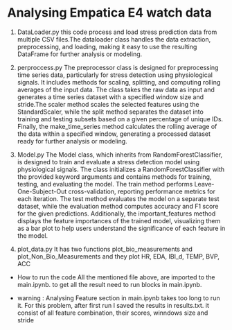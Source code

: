 # Analysing Empatica E4 watch data

1. DataLoader.py
this code process and load stress prediction data from multiple CSV files.The dataloader class handles the data extraction, preprocessing, and loading, making it easy to use the resulting DataFrame for further analysis or modeling.

2. perproccess.py
The preprocessor class is designed for preprocessing time series data, particularly for stress detection using physiological signals. It includes methods for scaling, splitting, and computing rolling averages of the input data. The class takes the raw data as input and generates a time series dataset with a specified window size and stride.The scaler method scales the selected features using the StandardScaler, while the split method separates the dataset into training and testing subsets based on a given percentage of unique IDs. Finally, the make_time_series method calculates the rolling average of the data within a specified window, generating a processed dataset ready for further analysis or modeling.

3. Model.py
The Model class, which inherits from RandomForestClassifier, is designed to train and evaluate a stress detection model using physiological signals. The class initializes a RandomForestClassifier with the provided keyword arguments and contains methods for training, testing, and evaluating the model. The train method performs Leave-One-Subject-Out cross-validation, reporting performance metrics for each iteration. The test method evaluates the model on a separate test dataset, while the evaluation method computes accuracy and F1 score for the given predictions. Additionally, the important_features method displays the feature importances of the trained model, visualizing them as a bar plot to help users understand the significance of each feature in the model.

4. plot_data.py
It has two functions plot_bio_measurements and plot_Non_Bio_Measurements and they plot HR, EDA, IBI_d, TEMP, BVP, ACC


- How to run the code
All the mentioned file above, are imported to the main.ipynb. to get all the result need to run blocks in main.ipynb.

- warning : Analysing Feature section in main.ipynb takes too long to run it. For this problem, after first run I saved the results in results.txt. it consist of all feature combination, their scores, winndows size and stride

 
